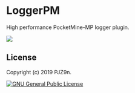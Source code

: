 # LoggerPM
High performance PocketMine-MP logger plugin.

<!--- 
[![](https://poggit.pmmp.io/ci.badge/PJZ9n/LoggerPM/LoggerPM)](https://poggit.pmmp.io/ci/PJZ9n/LoggerPM)
--->
[![](https://poggit.pmmp.io/ci.shield/PJZ9n/LoggerPM/LoggerPM)](https://poggit.pmmp.io/ci/PJZ9n/LoggerPM)

## License
Copyright (c) 2019 PJZ9n.


[![](https://www.gnu.org/graphics/gplv3-with-text-136x68.png "GNU General Public License")](https://www.gnu.org/licenses/gpl.html)